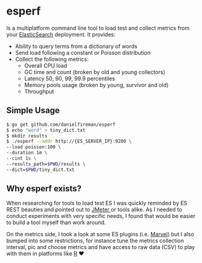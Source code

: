 # esperf

Is a multiplatform command line tool to load test and collect metrics from your [ElasticSearch](https://github.com/elastic/elasticsearch) deployment. It provides:

* Ability to query terms from a dictionary of words
* Send load following a constant or Poisson distribution
* Collect the following metrics:
     * Overall CPU load
     * GC time and count (broken by old and young collectors)
     * Latency 50, 90, 99, 99.9 percentiles
     * Memory pools usage (broken  by young, survivor and old)
     * Throughput

## Simple Usage

```sh
$ go get github.com/danielfireman/esperf
$ echo "word" > tiny_dict.txt
$ mkdir results
$ ./esperf --addr http://{ES_SERVER_IP}:9200 \
--load poisson:100 \
--duration 1m \
--cint 1s \
--results_path=$PWD/results \
--dict=$PWD/tiny_dict.txt
```

## Why esperf exists?

When researching for tools to load test ES I was quickly reminded by ES REST beauties and pointed out to [JMeter ](http://jmeter.apache.org/) or tools alike. As I needed to conduct experiments with very specific needs, I found that would be easier to build a tool myself than work around.

On the metrics side, I took a look at some ES plugins (i.e. [Marvel](https://www.elastic.co/downloads/marvel)) but I also bumped into some restrictions, for instance tune the metrics collection interval, pic and choose metrics and have access to raw data (CSV) to play with them in platforms like [R](https://www.r-project.org/) :heart:

